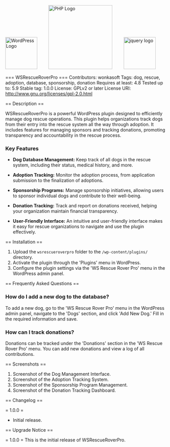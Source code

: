 <img src="https://upload.wikimedia.org/wikipedia/commons/thumb/9/98/WordPress_blue_logo.svg/1200px-WordPress_blue_logo.svg.png" alt="WordPress Logo" width="100">	&nbsp;&nbsp;&nbsp; &nbsp;&nbsp;&nbsp;	<img src="https://www.php.net/images/logos/php-logo.svg" alt="PHP Logo" width="200">	&nbsp;&nbsp;&nbsp; &nbsp;&nbsp;&nbsp;	<img src="https://upload.wikimedia.org/wikipedia/en/thumb/9/9e/JQuery_logo.svg/1280px-JQuery_logo.svg.png" alt="jquery logo" width="100">



=== WSRescueRoverPro ===
Contributors: wonkasoft
Tags: dog, rescue, adoption, database, sponsorship, donation
Requires at least: 4.8
Tested up to: 5.9
Stable tag: 1.0.0
License: GPLv2 or later
License URI: http://www.gnu.org/licenses/gpl-2.0.html


== Description ==

WSRescueRoverPro is a powerful WordPress plugin designed to efficiently manage dog rescue operations. This plugin helps organizations track dogs from their entry into the rescue system all the way through adoption. It includes features for managing sponsors and tracking donations, promoting transparency and accountability in the rescue process.

### Key Features

- **Dog Database Management:** Keep track of all dogs in the rescue system, including their status, medical history, and more.

- **Adoption Tracking:** Monitor the adoption process, from application submission to the finalization of adoptions.

- **Sponsorship Programs:** Manage sponsorship initiatives, allowing users to sponsor individual dogs and contribute to their well-being.

- **Donation Tracking:** Track and report on donations received, helping your organization maintain financial transparency.

- **User-Friendly Interface:** An intuitive and user-friendly interface makes it easy for rescue organizations to navigate and use the plugin effectively.

== Installation ==

1. Upload the `wsrescueroverpro` folder to the `/wp-content/plugins/` directory.
2. Activate the plugin through the 'Plugins' menu in WordPress.
3. Configure the plugin settings via the 'WS Rescue Rover Pro' menu in the WordPress admin panel.

== Frequently Asked Questions ==

### How do I add a new dog to the database?

To add a new dog, go to the 'WS Rescue Rover Pro' menu in the WordPress admin panel, navigate to the 'Dogs' section, and click 'Add New Dog.' Fill in the required information and save.

### How can I track donations?

Donations can be tracked under the 'Donations' section in the 'WS Rescue Rover Pro' menu. You can add new donations and view a log of all contributions.

== Screenshots ==

1. Screenshot of the Dog Management Interface.
2. Screenshot of the Adoption Tracking System.
3. Screenshot of the Sponsorship Program Management.
4. Screenshot of the Donation Tracking Dashboard.

== Changelog ==

= 1.0.0 =
* Initial release.

== Upgrade Notice ==

= 1.0.0 =
This is the initial release of WSRescueRoverPro.
